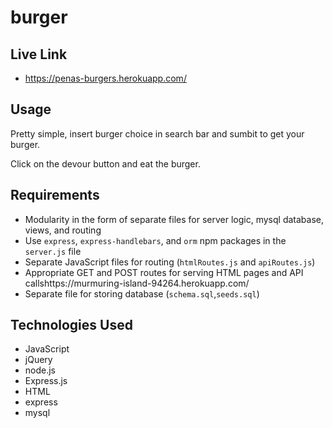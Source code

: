 # burger

## Live Link
 - https://penas-burgers.herokuapp.com/

## Usage

Pretty simple, insert burger choice in search bar and sumbit to get your burger.

Click on the devour button and eat the burger.

## Requirements
- Modularity in the form of separate files for server logic, mysql database, views, and routing
- Use `express`, `express-handlebars`, and `orm` npm packages in the `server.js` file
- Separate JavaScript files for routing (`htmlRoutes.js` and `apiRoutes.js`)
- Appropriate GET and POST routes for serving HTML pages and API callshttps://murmuring-island-94264.herokuapp.com/
- Separate file for storing database (`schema.sql`,`seeds.sql`)

## Technologies Used

- JavaScript
- jQuery
- node.js
- Express.js
- HTML
- express
- mysql

